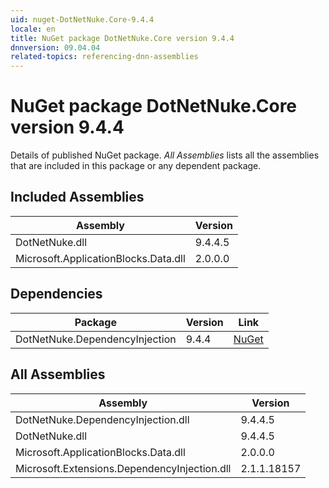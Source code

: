 ```yaml
---
uid: nuget-DotNetNuke.Core-9.4.4
locale: en
title: NuGet package DotNetNuke.Core version 9.4.4
dnnversion: 09.04.04
related-topics: referencing-dnn-assemblies
---
```


# NuGet package DotNetNuke.Core version 9.4.4
Details of published NuGet package.
*All Assemblies* lists all the assemblies that are included in this package or any dependent package.

## Included Assemblies

|Assembly|Version|
|---|---|
|DotNetNuke.dll|9.4.4.5|
|Microsoft.ApplicationBlocks.Data.dll|2.0.0.0|

## Dependencies

|Package|Version|Link|
|---|---|---|
|DotNetNuke.DependencyInjection|9.4.4|[NuGet](https://www.nuget.org/packages/DotNetNuke.DependencyInjection/9.4.4)|

## All Assemblies

|Assembly|Version|
|---|---|
|DotNetNuke.DependencyInjection.dll|9.4.4.5|
|DotNetNuke.dll|9.4.4.5|
|Microsoft.ApplicationBlocks.Data.dll|2.0.0.0|
|Microsoft.Extensions.DependencyInjection.dll|2.1.1.18157|

